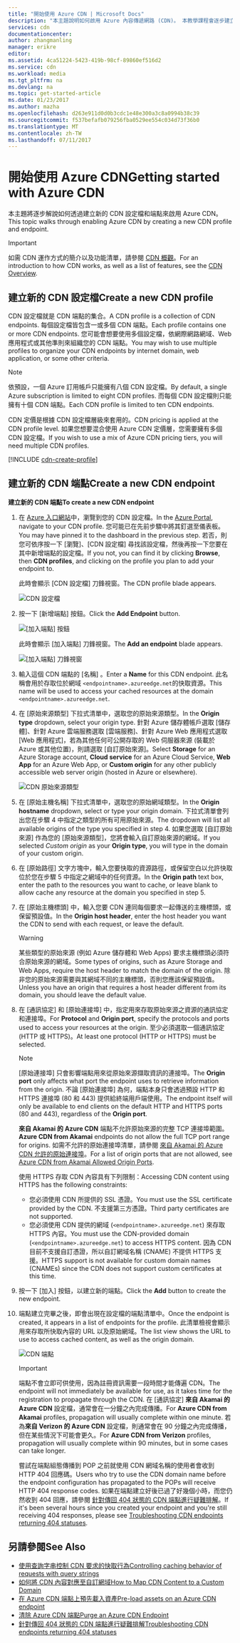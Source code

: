 ```yaml
---
title: "開始使用 Azure CDN | Microsoft Docs"
description: "本主題說明如何啟用 Azure 內容傳遞網路 (CDN)。 本教學課程會逐步建立新的 CDN 設定檔和端點。"
services: cdn
documentationcenter: 
author: zhangmanling
manager: erikre
editor: 
ms.assetid: 4ca51224-5423-419b-98cf-89860ef516d2
ms.service: cdn
ms.workload: media
ms.tgt_pltfrm: na
ms.devlang: na
ms.topic: get-started-article
ms.date: 01/23/2017
ms.author: mazha
ms.openlocfilehash: d263e911d0d0b3cdc1e48e300a3c8a0994b38c39
ms.sourcegitcommit: f537befafb079256fba0529ee554c034d73f36b0
ms.translationtype: MT
ms.contentlocale: zh-TW
ms.lasthandoff: 07/11/2017
---
```

# <a name="getting-started-with-azure-cdn"></a><span data-ttu-id="e3db5-104">開始使用 Azure CDN</span><span class="sxs-lookup"><span data-stu-id="e3db5-104">Getting started with Azure CDN</span></span>
<span data-ttu-id="e3db5-105">本主題將逐步解說如何透過建立新的 CDN 設定檔和端點來啟用 Azure CDN。</span><span class="sxs-lookup"><span data-stu-id="e3db5-105">This topic walks through enabling Azure CDN by creating a new CDN profile and endpoint.</span></span>

> [!IMPORTANT]
> <span data-ttu-id="e3db5-106">如需 CDN 運作方式的簡介以及功能清單，請參閱 [CDN 概觀](cdn-overview.md)。</span><span class="sxs-lookup"><span data-stu-id="e3db5-106">For an introduction to how CDN works, as well as a list of features, see the [CDN Overview](cdn-overview.md).</span></span>
> 
> 

## <a name="create-a-new-cdn-profile"></a><span data-ttu-id="e3db5-107">建立新的 CDN 設定檔</span><span class="sxs-lookup"><span data-stu-id="e3db5-107">Create a new CDN profile</span></span>
<span data-ttu-id="e3db5-108">CDN 設定檔就是 CDN 端點的集合。</span><span class="sxs-lookup"><span data-stu-id="e3db5-108">A CDN profile is a collection of CDN endpoints.</span></span>  <span data-ttu-id="e3db5-109">每個設定檔皆包含一或多個 CDN 端點。</span><span class="sxs-lookup"><span data-stu-id="e3db5-109">Each profile contains one or more CDN endpoints.</span></span>  <span data-ttu-id="e3db5-110">您可能會想要使用多個設定檔，依網際網路網域、Web 應用程式或其他準則來組織您的 CDN 端點。</span><span class="sxs-lookup"><span data-stu-id="e3db5-110">You may wish to use multiple profiles to organize your CDN endpoints by internet domain, web application, or some other criteria.</span></span>

> [!NOTE]
> <span data-ttu-id="e3db5-111">依預設，一個 Azure 訂用帳戶只能擁有八個 CDN 設定檔。</span><span class="sxs-lookup"><span data-stu-id="e3db5-111">By default, a single Azure subscription is limited to eight CDN profiles.</span></span> <span data-ttu-id="e3db5-112">而每個 CDN 設定檔則只能擁有十個 CDN 端點。</span><span class="sxs-lookup"><span data-stu-id="e3db5-112">Each CDN profile is limited to ten CDN endpoints.</span></span>
> 
> <span data-ttu-id="e3db5-113">CDN 定價是根據 CDN 設定檔層級來套用的。</span><span class="sxs-lookup"><span data-stu-id="e3db5-113">CDN pricing is applied at the CDN profile level.</span></span> <span data-ttu-id="e3db5-114">如果您想要混合使用 Azure CDN 定價層，您需要擁有多個 CDN 設定檔。</span><span class="sxs-lookup"><span data-stu-id="e3db5-114">If you wish to use a mix of Azure CDN pricing tiers, you will need multiple CDN profiles.</span></span>
> 
> 

[!INCLUDE [cdn-create-profile](../../includes/cdn-create-profile.md)]

## <a name="create-a-new-cdn-endpoint"></a><span data-ttu-id="e3db5-115">建立新的 CDN 端點</span><span class="sxs-lookup"><span data-stu-id="e3db5-115">Create a new CDN endpoint</span></span>
<span data-ttu-id="e3db5-116">**建立新的 CDN 端點**</span><span class="sxs-lookup"><span data-stu-id="e3db5-116">**To create a new CDN endpoint**</span></span>

1. <span data-ttu-id="e3db5-117">在 [Azure 入口網站](https://portal.azure.com)中，瀏覽到您的 CDN 設定檔。</span><span class="sxs-lookup"><span data-stu-id="e3db5-117">In the [Azure Portal](https://portal.azure.com), navigate to your CDN profile.</span></span>  <span data-ttu-id="e3db5-118">您可能已在先前步驟中將其釘選至儀表板。</span><span class="sxs-lookup"><span data-stu-id="e3db5-118">You may have pinned it to the dashboard in the previous step.</span></span>  <span data-ttu-id="e3db5-119">若否，則您可依序按一下 [瀏覽]、[CDN 設定檔] 尋找該設定檔，然後再按一下您要在其中新增端點的設定檔。</span><span class="sxs-lookup"><span data-stu-id="e3db5-119">If you not, you can find it by clicking **Browse**, then **CDN profiles**, and clicking on the profile you plan to add your endpoint to.</span></span>
   
    <span data-ttu-id="e3db5-120">此時會顯示 [CDN 設定檔] 刀鋒視窗。</span><span class="sxs-lookup"><span data-stu-id="e3db5-120">The CDN profile blade appears.</span></span>
   
    ![CDN 設定檔][cdn-profile-settings]
2. <span data-ttu-id="e3db5-122">按一下 [新增端點]  按鈕。</span><span class="sxs-lookup"><span data-stu-id="e3db5-122">Click the **Add Endpoint** button.</span></span>
   
    ![[加入端點] 按鈕][cdn-new-endpoint-button]
   
    <span data-ttu-id="e3db5-124">此時會顯示 [加入端點]  刀鋒視窗。</span><span class="sxs-lookup"><span data-stu-id="e3db5-124">The **Add an endpoint** blade appears.</span></span>
   
    ![[加入端點] 刀鋒視窗][cdn-add-endpoint]
3. <span data-ttu-id="e3db5-126">輸入這個 CDN 端點的 [名稱]  。</span><span class="sxs-lookup"><span data-stu-id="e3db5-126">Enter a **Name** for this CDN endpoint.</span></span>  <span data-ttu-id="e3db5-127">此名稱會用於存取位於網域 `<endpointname>.azureedge.net`的快取資源。</span><span class="sxs-lookup"><span data-stu-id="e3db5-127">This name will be used to access your cached resources at the domain `<endpointname>.azureedge.net`.</span></span>
4. <span data-ttu-id="e3db5-128">在 [原始來源類型]  下拉式清單中，選取您的原始來源類型。</span><span class="sxs-lookup"><span data-stu-id="e3db5-128">In the **Origin type** dropdown, select your origin type.</span></span>  <span data-ttu-id="e3db5-129">針對 Azure 儲存體帳戶選取 [儲存體]、針對 Azure 雲端服務選取 [雲端服務]、針對 Azure Web 應用程式選取 [Web 應用程式]，若為其他任何可公開存取的 Web 伺服器來源 (裝載於 Azure 或其他位置)，則請選取 [自訂原始來源]。</span><span class="sxs-lookup"><span data-stu-id="e3db5-129">Select **Storage** for an Azure Storage account, **Cloud service** for an Azure Cloud Service, **Web App** for an Azure Web App, or **Custom origin** for any other publicly accessible web server origin (hosted in Azure or elsewhere).</span></span>
   
    ![CDN 原始來源類型](./media/cdn-create-new-endpoint/cdn-origin-type.png)
5. <span data-ttu-id="e3db5-131">在 [原始主機名稱]  下拉式清單中，選取您的原始網域類型。</span><span class="sxs-lookup"><span data-stu-id="e3db5-131">In the **Origin hostname** dropdown, select or type your origin domain.</span></span>  <span data-ttu-id="e3db5-132">下拉式清單會列出您在步驟 4 中指定之類型的所有可用原始來源。</span><span class="sxs-lookup"><span data-stu-id="e3db5-132">The dropdown will list all available origins of the type you specified in step 4.</span></span>  <span data-ttu-id="e3db5-133">如果您選取 [自訂原始來源] 作為您的 [原始來源類型]，您將會輸入自訂原始來源的網域。</span><span class="sxs-lookup"><span data-stu-id="e3db5-133">If you selected *Custom origin* as your **Origin type**, you will type in the domain of your custom origin.</span></span>
6. <span data-ttu-id="e3db5-134">在 [原始路徑]  文字方塊中，輸入您要快取的資源路徑，或保留空白以允許快取位於您在步驟 5 中指定之網域中的任何資源。</span><span class="sxs-lookup"><span data-stu-id="e3db5-134">In the **Origin path** text box, enter the path to the resources you want to cache, or leave blank to allow cache any resource at the domain you specified in step 5.</span></span>
7. <span data-ttu-id="e3db5-135">在 [原始主機標頭] 中，輸入您要 CDN 連同每個要求一起傳送的主機標頭，或保留預設值。</span><span class="sxs-lookup"><span data-stu-id="e3db5-135">In the **Origin host header**, enter the host header you want the CDN to send with each request, or leave the default.</span></span>
   
   > [!WARNING]
   > <span data-ttu-id="e3db5-136">某些類型的原始來源 (例如 Azure 儲存體和 Web Apps) 要求主機標頭必須符合原始來源的網域。</span><span class="sxs-lookup"><span data-stu-id="e3db5-136">Some types of origins, such as Azure Storage and Web Apps, require the host header to match the domain of the origin.</span></span> <span data-ttu-id="e3db5-137">除非您的原始來源需要與其網域不同的主機標頭，否則您應該保留預設值。</span><span class="sxs-lookup"><span data-stu-id="e3db5-137">Unless you have an origin that requires a host header different from its domain, you should leave the default value.</span></span>
   > 
   > 
8. <span data-ttu-id="e3db5-138">在 [通訊協定] 和 [原始連接埠] 中，指定用來存取原始來源之資源的通訊協定和連接埠。</span><span class="sxs-lookup"><span data-stu-id="e3db5-138">For **Protocol** and **Origin port**, specify the protocols and ports used to access your resources at the origin.</span></span>  <span data-ttu-id="e3db5-139">至少必須選取一個通訊協定 (HTTP 或 HTTPS)。</span><span class="sxs-lookup"><span data-stu-id="e3db5-139">At least one protocol (HTTP or HTTPS) must be selected.</span></span>
   
   > [!NOTE]
   > <span data-ttu-id="e3db5-140">[原始連接埠] 只會影響端點用來從原始來源擷取資訊的連接埠。</span><span class="sxs-lookup"><span data-stu-id="e3db5-140">The **Origin port** only affects what port the endpoint uses to retrieve information from the origin.</span></span>  <span data-ttu-id="e3db5-141">不論 [原始連接埠] 為何，端點本身只會透過預設 HTTP 和 HTTPS 連接埠 (80 和 443) 提供給終端用戶端使用。</span><span class="sxs-lookup"><span data-stu-id="e3db5-141">The endpoint itself will only be available to end clients on the default HTTP and HTTPS ports (80 and 443), regardless of the **Origin port**.</span></span>  
   > 
   > <span data-ttu-id="e3db5-142">**來自 Akamai 的 Azure CDN** 端點不允許原始來源的完整 TCP 連接埠範圍。</span><span class="sxs-lookup"><span data-stu-id="e3db5-142">**Azure CDN from Akamai** endpoints do not allow the full TCP port range for origins.</span></span>  <span data-ttu-id="e3db5-143">如需不允許的原始連接埠清單，請參閱 [來自 Akamai 的 Azure CDN 允許的原始連接埠](https://msdn.microsoft.com/library/mt757337.aspx)。</span><span class="sxs-lookup"><span data-stu-id="e3db5-143">For a list of origin ports that are not allowed, see [Azure CDN from Akamai Allowed Origin Ports](https://msdn.microsoft.com/library/mt757337.aspx).</span></span>  
   > 
   > <span data-ttu-id="e3db5-144">使用 HTTPS 存取 CDN 內容具有下列限制：</span><span class="sxs-lookup"><span data-stu-id="e3db5-144">Accessing CDN content using HTTPS has the following constraints:</span></span>
   > 
   > * <span data-ttu-id="e3db5-145">您必須使用 CDN 所提供的 SSL 憑證。</span><span class="sxs-lookup"><span data-stu-id="e3db5-145">You must use the SSL certificate provided by the CDN.</span></span> <span data-ttu-id="e3db5-146">不支援第三方憑證。</span><span class="sxs-lookup"><span data-stu-id="e3db5-146">Third party certificates are not supported.</span></span>
   > * <span data-ttu-id="e3db5-147">您必須使用 CDN 提供的網域 (`<endpointname>.azureedge.net`) 來存取 HTTPS 內容。</span><span class="sxs-lookup"><span data-stu-id="e3db5-147">You must use the CDN-provided domain (`<endpointname>.azureedge.net`) to access HTTPS content.</span></span> <span data-ttu-id="e3db5-148">因為 CDN 目前不支援自訂憑證，所以自訂網域名稱 (CNAME) 不提供 HTTPS 支援。</span><span class="sxs-lookup"><span data-stu-id="e3db5-148">HTTPS support is not available for custom domain names (CNAMEs) since the CDN does not support custom certificates at this time.</span></span>
   > 
   > 
9. <span data-ttu-id="e3db5-149">按一下 [加入]  按鈕，以建立新的端點。</span><span class="sxs-lookup"><span data-stu-id="e3db5-149">Click the **Add** button to create the new endpoint.</span></span>
10. <span data-ttu-id="e3db5-150">端點建立完畢之後，即會出現在設定檔的端點清單中。</span><span class="sxs-lookup"><span data-stu-id="e3db5-150">Once the endpoint is created, it appears in a list of endpoints for the profile.</span></span> <span data-ttu-id="e3db5-151">此清單檢視會顯示用來存取所快取內容的 URL 以及原始網域。</span><span class="sxs-lookup"><span data-stu-id="e3db5-151">The list view shows the URL to use to access cached content, as well as the origin domain.</span></span>
    
    ![CDN 端點][cdn-endpoint-success]
    
    > [!IMPORTANT]
    > <span data-ttu-id="e3db5-153">端點不會立即可供使用，因為註冊資訊需要一段時間才能傳遍 CDN。</span><span class="sxs-lookup"><span data-stu-id="e3db5-153">The endpoint will not immediately be available for use, as it takes time for the registration to propagate through the CDN.</span></span>  <span data-ttu-id="e3db5-154">在 [通訊協定] <b>來自 Akamai 的 Azure CDN</b> 設定檔，通常會在一分鐘之內完成傳播。</span><span class="sxs-lookup"><span data-stu-id="e3db5-154">For <b>Azure CDN from Akamai</b> profiles, propagation will usually complete within one minute.</span></span>  <span data-ttu-id="e3db5-155">若為<b>來自 Verizon 的 Azure CDN</b> 設定檔，則通常會在 90 分鐘之內完成傳播，但在某些情況下可能會更久。</span><span class="sxs-lookup"><span data-stu-id="e3db5-155">For <b>Azure CDN from Verizon</b> profiles, propagation will usually complete within 90 minutes, but in some cases can take longer.</span></span>
    > 
    > <span data-ttu-id="e3db5-156">嘗試在端點組態傳播到 POP 之前就使用 CDN 網域名稱的使用者會收到 HTTP 404 回應碼。</span><span class="sxs-lookup"><span data-stu-id="e3db5-156">Users who try to use the CDN domain name before the endpoint configuration has propagated to the POPs will receive HTTP 404 response codes.</span></span>  <span data-ttu-id="e3db5-157">如果在端點建立好後已過了好幾個小時，而您仍然收到 404 回應，請參閱 [針對傳回 404 狀態的 CDN 端點進行疑難排解](cdn-troubleshoot-endpoint.md)。</span><span class="sxs-lookup"><span data-stu-id="e3db5-157">If it's been several hours since you created your endpoint and you're still receiving 404 responses, please see [Troubleshooting CDN endpoints returning 404 statuses](cdn-troubleshoot-endpoint.md).</span></span>
    > 
    > 

## <a name="see-also"></a><span data-ttu-id="e3db5-158">另請參閱</span><span class="sxs-lookup"><span data-stu-id="e3db5-158">See Also</span></span>
* [<span data-ttu-id="e3db5-159">使用查詢字串控制 CDN 要求的快取行為</span><span class="sxs-lookup"><span data-stu-id="e3db5-159">Controlling caching behavior of requests with query strings</span></span>](cdn-query-string.md)
* [<span data-ttu-id="e3db5-160">如何將 CDN 內容對應至自訂網域</span><span class="sxs-lookup"><span data-stu-id="e3db5-160">How to Map CDN Content to a Custom Domain</span></span>](cdn-map-content-to-custom-domain.md)
* [<span data-ttu-id="e3db5-161">在 Azure CDN 端點上預先載入資產</span><span class="sxs-lookup"><span data-stu-id="e3db5-161">Pre-load assets on an Azure CDN endpoint</span></span>](cdn-preload-endpoint.md)
* [<span data-ttu-id="e3db5-162">清除 Azure CDN 端點</span><span class="sxs-lookup"><span data-stu-id="e3db5-162">Purge an Azure CDN Endpoint</span></span>](cdn-purge-endpoint.md)
* [<span data-ttu-id="e3db5-163">針對傳回 404 狀態的 CDN 端點進行疑難排解</span><span class="sxs-lookup"><span data-stu-id="e3db5-163">Troubleshooting CDN endpoints returning 404 statuses</span></span>](cdn-troubleshoot-endpoint.md)

[cdn-profile-settings]: ./media/cdn-create-new-endpoint/cdn-profile-settings.png
[cdn-new-endpoint-button]: ./media/cdn-create-new-endpoint/cdn-new-endpoint-button.png
[cdn-add-endpoint]: ./media/cdn-create-new-endpoint/cdn-add-endpoint.png
[cdn-endpoint-success]: ./media/cdn-create-new-endpoint/cdn-endpoint-success.png
